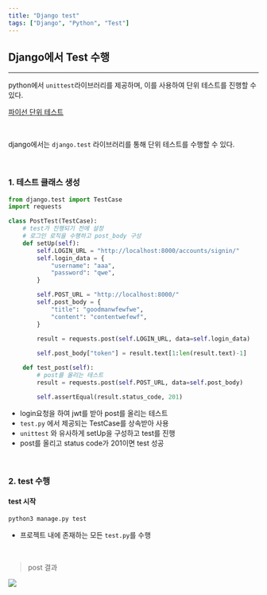 ```yaml
---
title: "Django test"
tags: ["Django", "Python", "Test"]
---
```




## Django에서 Test 수행

<hr>

python에서 `unittest`라이브러리를 제공하며, 이를 사용하여 단위 테스트를 진행할 수 있다.

[파이선 단위 테스트](https://don2101.github.io/2019/06/10/Python-Unit-Test/)

<br>

django에서는 `django.test` 라이브러리를 통해 단위 테스트를 수행할 수 있다.

<br>

### 1. 테스트 클래스 생성

```python
from django.test import TestCase
import requests

class PostTest(TestCase):
    # test가 진행되기 전에 설정
    # 로그인 로직을 수행하고 post_body 구성
    def setUp(self):
        self.LOGIN_URL = "http://localhost:8000/accounts/signin/"
        self.login_data = {
            "username": "aaa",
            "password": "qwe",
        }

        self.POST_URL = "http://localhost:8000/"
        self.post_body = {
            "title": "goodmanwfewfwe",
            "content": "contentwefewf",
        }

        result = requests.post(self.LOGIN_URL, data=self.login_data)
        
        self.post_body["token"] = result.text[1:len(result.text)-1]

    def test_post(self):
        # post를 올리는 테스트
        result = requests.post(self.POST_URL, data=self.post_body)

        self.assertEqual(result.status_code, 201)
```

- login요청을 하여 jwt를 받아 post를 올리는 테스트
- `test.py` 에서 제공되는 TestCase를 상속받아 사용
- `unittest` 와 유사하게 setUp을 구성하고 test를 진행
- post를 올리고 status code가 201이면 test 성공

<br>

### 2. test 수행

#### test 시작

```bash
python3 manage.py test
```

- 프로젝트 내에 존재하는 모든 `test.py`를 수행

<br>

> post 결과

![](https://user-images.githubusercontent.com/19590371/66265346-ea271100-e84f-11e9-8c75-60d1d031b447.png)



